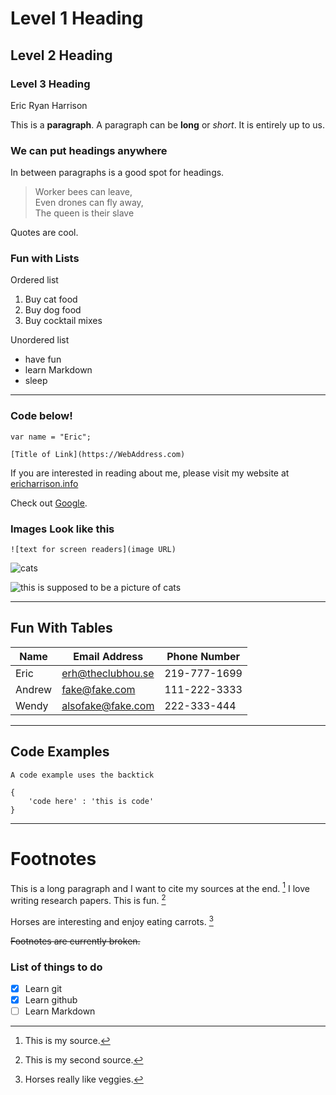 # Level 1 Heading

## Level 2 Heading

### Level 3 Heading

Eric Ryan Harrison

This is a **paragraph**. A paragraph can be **long** or *short*. It is entirely up to us.

### We can put headings anywhere

In between paragraphs is a good spot for headings.

> Worker bees can leave,  
> Even drones can fly away,  
> The queen is their slave

Quotes are cool.

### Fun with Lists

Ordered list
1. Buy cat food
2. Buy dog food
3. Buy cocktail mixes

Unordered list
- have fun
- learn Markdown
- sleep

--- 

### Code below!

`var name = "Eric";`

`[Title of Link](https://WebAddress.com)`

If you are interested in reading about me, please visit my website at [ericharrison.info](https://ericharrison.info)

Check out [Google](https://google.com).

### Images Look like this

`![text for screen readers](image URL)`

![cats](https://upload.wikimedia.org/wikipedia/commons/thumb/0/0b/Cat_poster_1.jpg/1280px-Cat_poster_1.jpg)

![this is supposed to be a picture of cats](asdfasdf)

---

## Fun With Tables

| Name | Email Address | Phone Number |
| ---- | ------------- | ------------ |
| Eric | erh@theclubhou.se | 219-777-1699 |
| Andrew | fake@fake.com | 111-222-3333 |
| Wendy | alsofake@fake.com | 222-333-444 |

---

## Code Examples

`A code example uses the backtick`


```
{
    'code here' : 'this is code'
}
```

---

# Footnotes

This is a long paragraph and I want to cite my sources at the end. [^1] I love writing research papers. This is fun. [^2]

Horses are interesting and enjoy eating carrots. [^3]

[^1]: This is my source.
[^2]: This is my second source.
[^3]: Horses really like veggies.

~~Footnotes are currently broken.~~

### List of things to do

- [x] Learn git
- [x] Learn github
- [ ] Learn Markdown